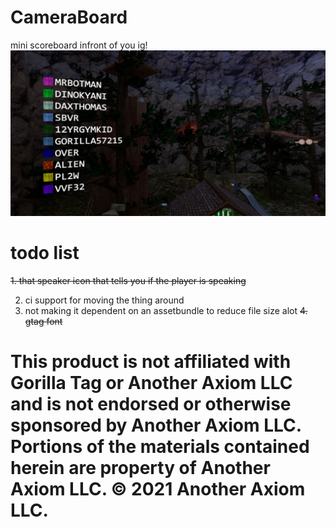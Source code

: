 # CameraBoard
mini scoreboard infront of you ig!
![plot](./Github/image.png)

# todo list
~~1. that speaker icon that tells you if the player is speaking~~

2. ci support for moving the thing around
3. not making it dependent on an assetbundle to reduce file size alot
~~4. gtag font~~

# This product is not affiliated with Gorilla Tag or Another Axiom LLC and is not endorsed or otherwise sponsored by Another Axiom LLC. Portions of the materials contained herein are property of Another Axiom LLC. © 2021 Another Axiom LLC.
